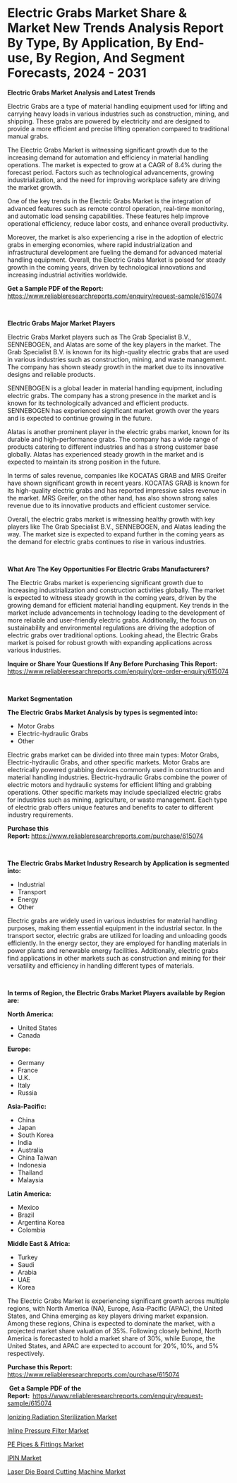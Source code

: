 <p><h1>Electric Grabs Market Share & Market New Trends Analysis Report By Type, By Application, By End-use, By Region, And Segment Forecasts, 2024 - 2031</h1></p><p><strong>Electric Grabs Market Analysis and Latest Trends</strong></p>
<p><p>Electric Grabs are a type of material handling equipment used for lifting and carrying heavy loads in various industries such as construction, mining, and shipping. These grabs are powered by electricity and are designed to provide a more efficient and precise lifting operation compared to traditional manual grabs.</p><p>The Electric Grabs Market is witnessing significant growth due to the increasing demand for automation and efficiency in material handling operations. The market is expected to grow at a CAGR of 8.4% during the forecast period. Factors such as technological advancements, growing industrialization, and the need for improving workplace safety are driving the market growth.</p><p>One of the key trends in the Electric Grabs Market is the integration of advanced features such as remote control operation, real-time monitoring, and automatic load sensing capabilities. These features help improve operational efficiency, reduce labor costs, and enhance overall productivity.</p><p>Moreover, the market is also experiencing a rise in the adoption of electric grabs in emerging economies, where rapid industrialization and infrastructural development are fueling the demand for advanced material handling equipment. Overall, the Electric Grabs Market is poised for steady growth in the coming years, driven by technological innovations and increasing industrial activities worldwide.</p></p>
<p><strong>Get a Sample PDF of the Report:&nbsp;</strong> <a href="https://www.reliableresearchreports.com/enquiry/request-sample/615074">https://www.reliableresearchreports.com/enquiry/request-sample/615074</a></p>
<p>&nbsp;</p>
<p><strong>Electric Grabs Major Market Players</strong></p>
<p><p>Electric Grabs Market players such as The Grab Specialist B.V., SENNEBOGEN, and Alatas are some of the key players in the market. The Grab Specialist B.V. is known for its high-quality electric grabs that are used in various industries such as construction, mining, and waste management. The company has shown steady growth in the market due to its innovative designs and reliable products.</p><p>SENNEBOGEN is a global leader in material handling equipment, including electric grabs. The company has a strong presence in the market and is known for its technologically advanced and efficient products. SENNEBOGEN has experienced significant market growth over the years and is expected to continue growing in the future.</p><p>Alatas is another prominent player in the electric grabs market, known for its durable and high-performance grabs. The company has a wide range of products catering to different industries and has a strong customer base globally. Alatas has experienced steady growth in the market and is expected to maintain its strong position in the future.</p><p>In terms of sales revenue, companies like KOCATAS GRAB and MRS Greifer have shown significant growth in recent years. KOCATAS GRAB is known for its high-quality electric grabs and has reported impressive sales revenue in the market. MRS Greifer, on the other hand, has also shown strong sales revenue due to its innovative products and efficient customer service.</p><p>Overall, the electric grabs market is witnessing healthy growth with key players like The Grab Specialist B.V., SENNEBOGEN, and Alatas leading the way. The market size is expected to expand further in the coming years as the demand for electric grabs continues to rise in various industries.</p></p>
<p>&nbsp;</p>
<p><strong>What Are The Key Opportunities For Electric Grabs Manufacturers?</strong></p>
<p><p>The Electric Grabs market is experiencing significant growth due to increasing industrialization and construction activities globally. The market is expected to witness steady growth in the coming years, driven by the growing demand for efficient material handling equipment. Key trends in the market include advancements in technology leading to the development of more reliable and user-friendly electric grabs. Additionally, the focus on sustainability and environmental regulations are driving the adoption of electric grabs over traditional options. Looking ahead, the Electric Grabs market is poised for robust growth with expanding applications across various industries.</p></p>
<p><strong>Inquire or Share Your Questions If Any Before Purchasing This Report:</strong> <a href="https://www.reliableresearchreports.com/enquiry/pre-order-enquiry/615074">https://www.reliableresearchreports.com/enquiry/pre-order-enquiry/615074</a></p>
<p>&nbsp;</p>
<p><strong>Market Segmentation</strong></p>
<p><strong>The Electric Grabs Market Analysis by types is segmented into:</strong></p>
<p><ul><li>Motor Grabs</li><li>Electric-hydraulic Grabs</li><li>Other</li></ul></p>
<p><p>Electric grabs market can be divided into three main types: Motor Grabs, Electric-hydraulic Grabs, and other specific markets. Motor Grabs are electrically powered grabbing devices commonly used in construction and material handling industries. Electric-hydraulic Grabs combine the power of electric motors and hydraulic systems for efficient lifting and grabbing operations. Other specific markets may include specialized electric grabs for industries such as mining, agriculture, or waste management. Each type of electric grab offers unique features and benefits to cater to different industry requirements.</p></p>
<p><strong>Purchase this Report:&nbsp;</strong><a href="https://www.reliableresearchreports.com/purchase/615074">https://www.reliableresearchreports.com/purchase/615074</a></p>
<p>&nbsp;</p>
<p><strong>The Electric Grabs Market Industry Research by Application is segmented into:</strong></p>
<p><ul><li>Industrial</li><li>Transport</li><li>Energy</li><li>Other</li></ul></p>
<p><p>Electric grabs are widely used in various industries for material handling purposes, making them essential equipment in the industrial sector. In the transport sector, electric grabs are utilized for loading and unloading goods efficiently. In the energy sector, they are employed for handling materials in power plants and renewable energy facilities. Additionally, electric grabs find applications in other markets such as construction and mining for their versatility and efficiency in handling different types of materials.</p></p>
<p>&nbsp;</p>
<p><strong>In terms of Region, the Electric Grabs Market Players available by Region are:</strong></p>
<p>
    <p> <strong> North America: </strong>
        <ul>
            <li>United States</li>
            <li>Canada</li>
        </ul>
        </p> 
    <p> <strong> Europe: </strong>
        <ul>
            <li>Germany</li>
            <li>France</li>
            <li>U.K.</li>
            <li>Italy</li>
            <li>Russia</li>
        </ul>
        </p> 
    <p> <strong> Asia-Pacific: </strong>
        <ul>
            <li>China</li>
            <li>Japan</li>
            <li>South Korea</li>
            <li>India</li>
            <li>Australia</li>
            <li>China Taiwan</li>
            <li>Indonesia</li>
            <li>Thailand</li>
            <li>Malaysia</li>
        </ul>
        </p> 
    <p> <strong> Latin America: </strong>
        <ul>
            <li>Mexico</li>
            <li>Brazil</li>
            <li>Argentina Korea</li>
            <li>Colombia</li>
        </ul>
        </p> 
    <p> <strong> Middle East & Africa: </strong>
        <ul>
            <li>Turkey</li>
            <li>Saudi</li>
            <li>Arabia</li>
            <li>UAE</li>
            <li>Korea</li>
        </ul>
    </p>
    </p>
<p><p>The Electric Grabs Market is experiencing significant growth across multiple regions, with North America (NA), Europe, Asia-Pacific (APAC), the United States, and China emerging as key players driving market expansion. Among these regions, China is expected to dominate the market, with a projected market share valuation of 35%. Following closely behind, North America is forecasted to hold a market share of 30%, while Europe, the United States, and APAC are expected to account for 20%, 10%, and 5% respectively.</p></p>
<p><strong>Purchase this Report: </strong><a href="https://www.reliableresearchreports.com/purchase/615074">https://www.reliableresearchreports.com/purchase/615074</a></p>
<p>&nbsp;<strong>Get a Sample PDF of the Report:&nbsp;&nbsp;</strong><a href="https://www.reliableresearchreports.com/enquiry/request-sample/615074">https://www.reliableresearchreports.com/enquiry/request-sample/615074</a></p>
<p><strong></strong></p>
<p><p><a href="https://medium.com/p/cbb1b1bab444/edit">Ionizing Radiation Sterilization Market</a></p><p><a href="https://github.com/CliffMedina6/Market-Research-Report-List-3/blob/main/inline-pressure-filter-market.md">Inline Pressure Filter Market</a></p><p><a href="https://issuu.com/reportprime-2/docs/pe-pipes-fittings-market-size-2030.pptx">PE Pipes & Fittings Market</a></p><p><a href="https://medium.com/@jazminjones30/ipin-market-share-evolution-and-market-growth-trends-2024-2031-fb2d7a44ad83">IPIN Market</a></p><p><a href="https://github.com/provorikovar/Market-Research-Report-List-3/blob/main/laser-die-board-cutting-machine-market.md">Laser Die Board Cutting Machine Market</a></p></p>